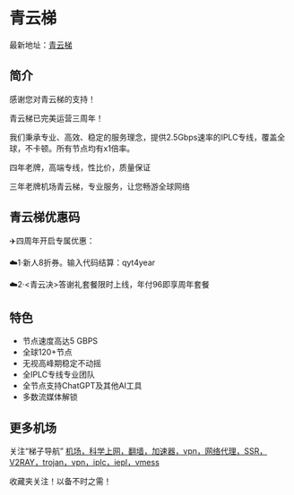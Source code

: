 # 青云梯

最新地址：[青云梯](https://qytcc01.qingyunti.pro/register?aff=bKzliugT)

## 简介

感谢您对青云梯的支持！

青云梯已完美运营三周年！

我们秉承专业、高效、稳定的服务理念，提供2.5Gbps速率的IPLC专线，覆盖全球，不卡顿。所有节点均有x1倍率。

四年老牌，高端专线，性比价，质量保证

三年老牌机场青云梯，专业服务，让您畅游全球网络

## 青云梯优惠码

✈️四周年开启专属优惠：

☁️1·新人8折券。输入代码结算：qyt4year

☁️2·<青云决>答谢礼套餐限时上线，年付96即享周年套餐

## 特色

* 节点速度高达5 GBPS
* 全球120+节点
* 无视高峰期稳定不动摇
* 全IPLC专线专业团队
* 全节点支持ChatGPT及其他AI工具
* 多数流媒体解锁

## 更多机场
关注“梯子导航”
[机场，科学上网，翻墙，加速器，vpn，网络代理，SSR，V2RAY，trojan，vpn，iplc，iepl，vmess](https://tzdaohang.com/)

收藏夹关注！以备不时之需！



